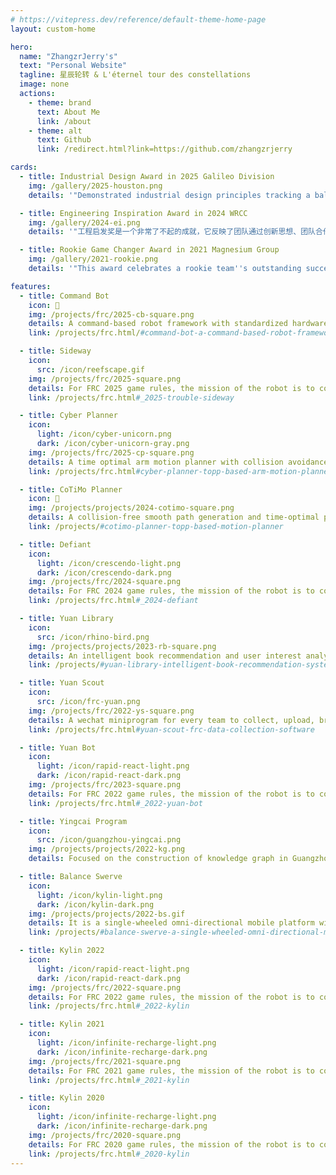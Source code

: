 ```yaml
---
# https://vitepress.dev/reference/default-theme-home-page
layout: custom-home

hero:
  name: "ZhangzrJerry's"
  text: "Personal Website"
  tagline: 星辰轮转 & L'éternel tour des constellations
  image: none
  actions:
    - theme: brand
      text: About Me
      link: /about
    - theme: alt
      text: Github
      link: /redirect.html?link=https://github.com/zhangzrjerry

cards:
  - title: Industrial Design Award in 2025 Galileo Division
    img: /gallery/2025-houston.png
    details: '"Demonstrated industrial design principles tracking a balance being form, function and aesthetic. This team proved that mythical creatures exist, and can come in black. The robot uses a clever combination of materials, to make an elegant machine. There is no mysticism about this team and robot, they are ready for the world. Congratulations to 8214!"'

  - title: Engineering Inspiration Award in 2024 WRCC
    img: /gallery/2024-ei.png
    details: '"工程启发奖是一个非常了不起的成就，它反映了团队通过创新思想、团队合作和社区参与，能够激励和激发他人的能力。获得该奖的团队通过对机器人技术的热爱和学习，建设了学校的教室及课程预定系统，将线下工作推动到线上，帮助学校实现数字化转型，务实的行动值得称赞。你们团队的成功不仅是你们辛勤工作和坚持不懈的体现，也是整个 FRC 社区的鼓舞力量。祝贺工程启发奖的获奖队伍 Defiant 9975，他们来自于济南外国语学校，愿这个荣誉成为未来更大成就的基石。"'

  - title: Rookie Game Changer Award in 2021 Magnesium Group
    img: /gallery/2021-rookie.png
    details: '"This award celebrates a rookie team''s outstanding success this season. Their spectacular robot had to be slowed down for the camera to be able to follow its movement. The demonstration came later than expected, but it was worth to wait. Born out of CAD, kylin''s swerves across the field showing off its impressive capabilities. This team is definitely off to an excellent start. They are rookie game-changers! Rookie Game Changer Award goes to team 8011, Guangzhou wayi from Guangzhou. Congratulations!"'

features:
  - title: Command Bot
    icon: 🤖
    img: /projects/frc/2025-cb-square.png
    details: A command-based robot framework with standardized hardware interfaces and factory-patterned subsystems.
    link: /projects/frc.html/#command-bot-a-command-based-robot-framework

  - title: Sideway
    icon:
      src: /icon/reefscape.gif
    img: /projects/frc/2025-square.png
    details: For FRC 2025 game rules, the mission of the robot is to collect the Coral (PVC pipe) or the Algae (rubber ball) and place.
    link: /projects/frc.html#_2025-trouble-sideway

  - title: Cyber Planner
    icon:
      light: /icon/cyber-unicorn.png
      dark: /icon/cyber-unicorn-gray.png
    img: /projects/frc/2025-cp-square.png
    details: A time optimal arm motion planner with collision avoidance and electrical limits applied on motors.
    link: /projects/frc.html#cyber-planner-topp-based-arm-motion-planner

  - title: CoTiMo Planner
    icon: 🥏
    img: /projects/projects/2024-cotimo-square.png
    details: A collision-free smooth path generation and time-optimal path parameterization palnner with model predictive control.
    link: /projects/#cotimo-planner-topp-based-motion-planner

  - title: Defiant
    icon:
      light: /icon/crescendo-light.png
      dark: /icon/crescendo-dark.png
    img: /projects/frc/2024-square.png
    details: For FRC 2024 game rules, the mission of the robot is to collect the Note (squishy ring) and shoot to the speaker or to the amplifier.
    link: /projects/frc.html#_2024-defiant

  - title: Yuan Library
    icon:
      src: /icon/rhino-bird.png
    img: /projects/projects/2023-rb-square.png
    details: An intelligent book recommendation and user interest analysis system based on factorization machine.
    link: /projects/#yuan-library-intelligent-book-recommendation-system

  - title: Yuan Scout
    icon:
      src: /icon/frc-yuan.png
    img: /projects/frc/2022-ys-square.png
    details: A wechat miniprogram for every team to collect, upload, browse, contrast, analyze, and export data during the FRC match.
    link: /projects/frc.html#yuan-scout-frc-data-collection-software

  - title: Yuan Bot
    icon:
      light: /icon/rapid-react-light.png
      dark: /icon/rapid-react-dark.png
    img: /projects/frc/2023-square.png
    details: For FRC 2022 game rules, the mission of the robot is to collect and shoot the CARGO (oversized tennis ball) to the hub.
    link: /projects/frc.html#_2022-yuan-bot

  - title: Yingcai Program
    icon:
      src: /icon/guangzhou-yingcai.png
    img: /projects/projects/2022-kg.png
    details: Focused on the construction of knowledge graph in Guangzhou Yingcai Middle School Science Research Training Program.

  - title: Balance Swerve
    icon:
      light: /icon/kylin-light.png
      dark: /icon/kylin-dark.png
    img: /projects/projects/2022-bs.gif
    details: It is a single-wheeled omni-directional mobile platform with a balancing mechanism.
    link: /projects/#balance-swerve-a-single-wheeled-omni-directional-mobile-platform

  - title: Kylin 2022
    icon:
      light: /icon/rapid-react-light.png
      dark: /icon/rapid-react-dark.png
    img: /projects/frc/2022-square.png
    details: For FRC 2022 game rules, the mission of the robot is to collect and shoot the CARGO (oversized tennis ball) to the hub.
    link: /projects/frc.html#_2022-kylin

  - title: Kylin 2021
    icon:
      light: /icon/infinite-recharge-light.png
      dark: /icon/infinite-recharge-dark.png
    img: /projects/frc/2021-square.png
    details: For FRC 2021 game rules, the mission of the robot is to collect the Power Cell (foam ball) and shoot to the power port.
    link: /projects/frc.html#_2021-kylin

  - title: Kylin 2020
    icon:
      light: /icon/infinite-recharge-light.png
      dark: /icon/infinite-recharge-dark.png
    img: /projects/frc/2020-square.png
    details: For FRC 2020 game rules, the mission of the robot is to collect the Power Cell (foam ball) and shoot to the power port.
    link: /projects/frc.html#_2020-kylin
---
```

